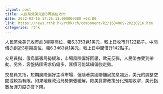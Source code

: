 ```yaml
---
layout: post
title: 人民幣兌美元創3周高位收市
date: 2022-02-16 17:26:11.000000000 +08:00
link: https://news.rthk.hk/rthk/ch/component/k2/1634089-20220216.htm
categories: rthk
---
```


人民幣兌美元收市創3星期高位，報6.3353兌1美元，較上日收市升122點子。中間價亦創近3星期高位，報6.3463兌1美元，較上日中間價升142點子。

交易員指，俄烏緊張局勢緩和，市場風險偏好回暖，歐元反彈，人民幣亦受到帶動。另外，客盤結匯需求仍偏多，匯價可能延續偏強走勢。

交易員又指，短期風險偏好主導市場，但隨著美國聯儲局加息臨近，美元的調整空間或較為有限。如果地緣政治局勢緊張緩解，歐美貨幣政策分化預期收窄，美元指數反彈力度亦會下降。
